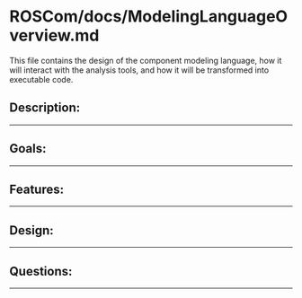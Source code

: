 ROSCom/docs/ModelingLanguageOverview.md
=================

This file contains the design of the component modeling language, how it will interact with the analysis tools, and how it will be transformed into executable code.


## Description:
------------


## Goals:
------


## Features:
---------


## Design:
-------


## Questions:
----------